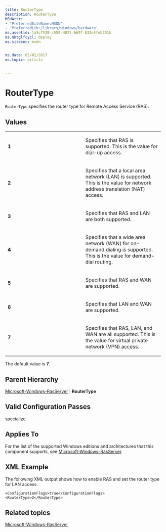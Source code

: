 ```yaml
---
title: RouterType
description: RouterType
MSHAttr:
- 'PreferredSiteName:MSDN'
- 'PreferredLib:/library/windows/hardware'
ms.assetid: 1a5c7538-c559-4825-b697-832e5feb251b
ms.mktglfcycl: deploy
ms.sitesec: msdn


ms.date: 05/02/2017
ms.topic: article


---
```


# RouterType


`RouterType` specifies the router type for Remote Access Service (RAS).

## Values


<table>
<colgroup>
<col width="50%" />
<col width="50%" />
</colgroup>
<tbody>
<tr class="odd">
<td><p><strong>1</strong></p></td>
<td><p>Specifies that RAS is supported. This is the value for dial-up access.</p></td>
</tr>
<tr class="even">
<td><p><strong>2</strong></p></td>
<td><p>Specifies that a local area network (LAN) is supported. This is the value for network address translation (NAT) access.</p></td>
</tr>
<tr class="odd">
<td><p><strong>3</strong></p></td>
<td><p>Specifies that RAS and LAN are both supported.</p></td>
</tr>
<tr class="even">
<td><p><strong>4</strong></p></td>
<td><p>Specifies that a wide area network (WAN) for on-demand dialing is supported. This is the value for demand-dial routing.</p></td>
</tr>
<tr class="odd">
<td><p><strong>5</strong></p></td>
<td><p>Specifies that RAS and WAN are supported.</p></td>
</tr>
<tr class="even">
<td><p><strong>6</strong></p></td>
<td><p>Specifies that LAN and WAN are supported.</p></td>
</tr>
<tr class="odd">
<td><p><strong>7</strong></p></td>
<td><p>Specifies that RAS, LAN, and WAN are all supported. This is the value for virtual private network (VPN) access.</p></td>
</tr>
</tbody>
</table>

 

The default value is **7**.

## Parent Hierarchy


[Microsoft-Windows-RasServer](microsoft-windows-rasserver.md) | **RouterType**

## Valid Configuration Passes


specialize

## Applies To


For the list of the supported Windows editions and architectures that this component supports, see [Microsoft-Windows-RasServer](microsoft-windows-rasserver.md).

## XML Example


The following XML output shows how to enable RAS and set the router type for LAN access.

```
<ConfigurationFlags>true</ConfigurationFlags> 
<RouterType>2</RouterType>
```

## Related topics


[Microsoft-Windows-RasServer](microsoft-windows-rasserver.md)

 

 







